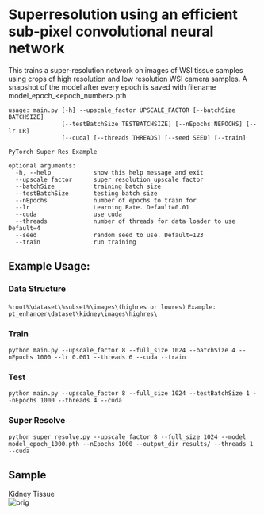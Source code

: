 # Superresolution using an efficient sub-pixel convolutional neural network

This trains a super-resolution network on images of WSI tissue samples using crops of high resolution and low resolution WSI camera samples. A snapshot of the model after every epoch is saved with filename model_epoch_<epoch_number>.pth


```
usage: main.py [-h] --upscale_factor UPSCALE_FACTOR [--batchSize BATCHSIZE]
               [--testBatchSize TESTBATCHSIZE] [--nEpochs NEPOCHS] [--lr LR]
               [--cuda] [--threads THREADS] [--seed SEED] [--train]

PyTorch Super Res Example

optional arguments:
  -h, --help            show this help message and exit
  --upscale_factor      super resolution upscale factor
  --batchSize           training batch size
  --testBatchSize       testing batch size
  --nEpochs             number of epochs to train for
  --lr                  Learning Rate. Default=0.01
  --cuda                use cuda
  --threads             number of threads for data loader to use Default=4
  --seed                random seed to use. Default=123
  --train               run training
```

## Example Usage:

### Data Structure
`%root%\dataset\%subset%\images\(highres or lowres)`
`Example: pt_enhancer\dataset\kidney\images\highres\`

### Train
`python main.py --upscale_factor 8 --full_size 1024 --batchSize 4 --nEpochs 1000 --lr 0.001 --threads 6 --cuda --train`

### Test
`python main.py --upscale_factor 8 --full_size 1024 --testBatchSize 1 --nEpochs 1000 --threads 4 --cuda`

### Super Resolve
`python super_resolve.py --upscale_factor 8 --full_size 1024 --model model_epoch_1000.pth --nEpochs 1000 --output_dir results/ --threads 1 --cuda`

## Sample
Kidney Tissue<br>
![orig](https://github.com/Jes-Lynch/pt_enhancer/blob/rcnn/example/example.png)<br>
